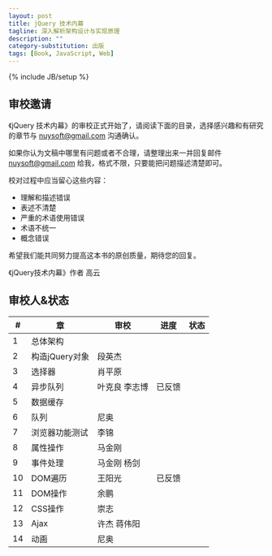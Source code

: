 ```yaml
---
layout: post
title: jQuery 技术内幕
tagline: 深入解析架构设计与实现原理
description: ""
category-substitution: 出版
tags: [Book, JavaScript, Web]
---
```

{% include JB/setup %}

## 审校邀请

《jQuery 技术内幕》的审校正式开始了，请阅读下面的目录，选择感兴趣和有研究的章节与 <nuysoft@gmail.com> 沟通确认。

如果你认为文稿中哪里有问题或者不合理，请整理出来一并回复邮件 nuysoft@gmail.com 给我，格式不限，只要能把问题描述清楚即可。

校对过程中应当留心这些内容：

<ul>
<li>理解和描述错误</li>
<li>表述不清楚</li>
<li>严重的术语使用错误</li>
<li>术语不统一</li>
<li>概念错误</li>
</ul>

希望我们能共同努力提高这本书的原创质量，期待您的回复。

《jQuery技术内幕》作者 高云


## 审校人&状态

| #  | 章             | 审校                  | 进度      | 状态    |
| -- | -------------- | -------------------- | -------- | ------- |
| 1  | 总体架构        |                      |           |         |
| 2  | 构造jQuery对象  | 段英杰                |           |         |
| 3  | 选择器          | 肖平原               |           |        |
| 4  | 异步队列        | 叶克良 李志博         | 已反馈     |         |
| 5  | 数据缓存        |                      |           |         |
| 6  | 队列            | 尼奥                 |           |         |
| 7  | 浏览器功能测试   | 李锦                 |           |         |
| 8  | 属性操作        | 马金刚                |           |         |
| 9  | 事件处理        | 马金刚 杨剑           |           |         |
| 10 | DOM遍历        | 王阳光                | 已反馈      |         |
| 11 | DOM操作        | 余鹏                  |           |         |
| 12 | CSS操作        | 崇志                  |           |         |
| 13 | Ajax           | 许杰 蒋伟阳           |           |         |
| 14 | 动画           | 尼奥                  |           |         |

<script type="text/javascript">
    $(function(){
        $('table').addClass('table table-bordered')
    })
</script>
